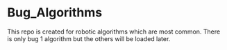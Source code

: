 # Bug_Algorithms
This repo is created for robotic algorithms which are most common. There is only bug 1 algorithm but the others will be loaded later.
